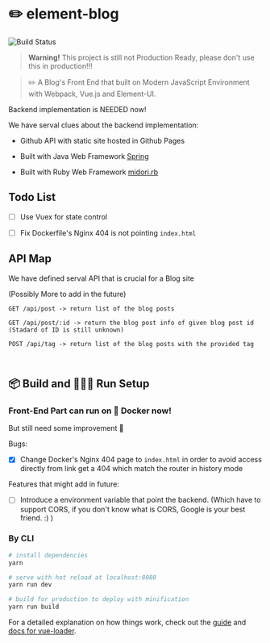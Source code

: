 # ✏️ element-blog

![Build Status](https://travis-ci.org/frankwei98/ElementBlog.svg?branch=dev)

> **Warning!** This project is still not Production Ready, please don't use this in production!!!

> ✏️ A Blog's Front End that built on Modern JavaScript Environment with Webpack, Vue.js and Element-UI.

Backend implementation is NEEDED now!

We have serval clues about the backend implementation:

* Github API with static site hosted in Github Pages

* Built with Java Web Framework [Spring](https://spring.io)

* Built with Ruby Web Framework [midori.rb](https://github.com/midori-rb/midori.rb) 

## Todo List

- [ ] Use Vuex for state control

- [ ] Fix Dockerfile's Nginx 404 is not pointing `index.html`


## API Map 

We have defined serval API that is crucial for a Blog site

(Possibly More to add in the future)

```
GET /api/post -> return list of the blog posts

GET /api/post/:id -> return the blog post info of given blog post id (Stadard of ID is still unknown)

POST /api/tag -> return list of the blog posts with the provided tag



```


## 📦 Build and 🏃🏃‍♀️ Run Setup

### Front-End Part can run on 🦈 Docker now!

But still need some improvement  🤔

Bugs:
- [x] Change Docker's Nginx 404 page to `index.html` in order to avoid access directly from link get a 404 which match the router in history mode 

Features that might add in future:
- [ ] Introduce a environment variable that point the backend. (Which have to support CORS, if you don't know what is CORS, Google is your best friend. :) )

### By CLI

``` bash
# install dependencies
yarn

# serve with hot reload at localhost:8080
yarn run dev

# build for production to deploy with minification
yarn run build

```

For a detailed explanation on how things work, check out the [guide](http://vuejs-templates.github.io/webpack/) and [docs for vue-loader](http://vuejs.github.io/vue-loader).

